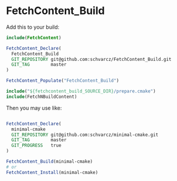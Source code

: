 # FetchContent_Build

Add this to your build: 

```cmake
include(FetchContent)

FetchContent_Declare(
  FetchContent_Build
  GIT_REPOSITORY git@github.com:schvarcz/FetchContent_Build.git
  GIT_TAG        master
)

FetchContent_Populate("FetchContent_Build")

include("${fetchcontent_build_SOURCE_DIR}/prepare.cmake")
include(FetchNBuildContent)
```

Then you may use like:

```cmake

FetchContent_Declare(
  minimal-cmake
  GIT_REPOSITORY git@github.com:schvarcz/minimal-cmake.git
  GIT_TAG        master
  GIT_PROGRESS   true
)

FetchContent_Build(minimal-cmake)
# or
FetchContent_Install(minimal-cmake)
```